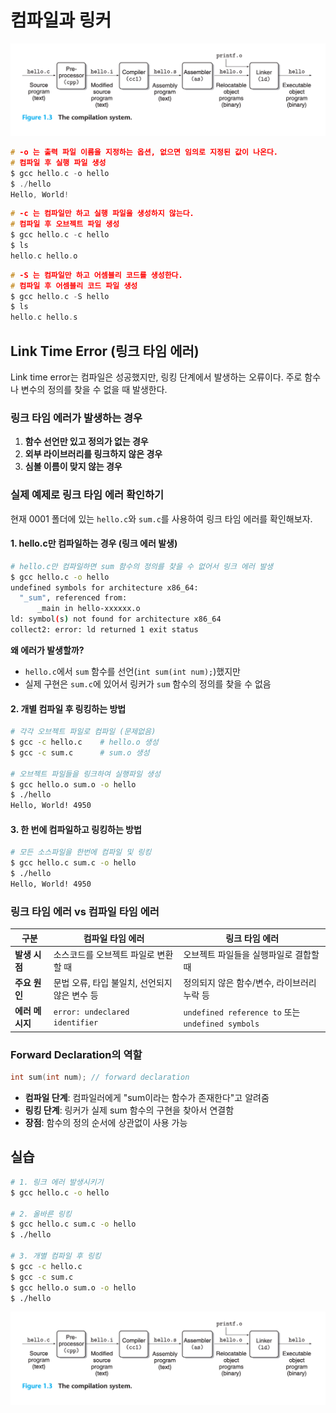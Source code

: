 # 컴파일과 링커

![image-0001-00](docs/attachements/image-0001-00.png)

```c
# -o 는 출력 파일 이름을 지정하는 옵션, 없으면 임의로 지정된 값이 나온다. 
# 컴파일 후 실행 파일 생성
$ gcc hello.c -o hello
$ ./hello
Hello, World!
```

```c
# -c 는 컴파일만 하고 실행 파일을 생성하지 않는다. 
# 컴파일 후 오브젝트 파일 생성
$ gcc hello.c -c hello
$ ls
hello.c hello.o
```

```c
# -S 는 컴파일만 하고 어셈블리 코드를 생성한다. 
# 컴파일 후 어셈블리 코드 파일 생성
$ gcc hello.c -S hello
$ ls
hello.c hello.s
```

## Link Time Error (링크 타임 에러)

Link time error는 컴파일은 성공했지만, 링킹 단계에서 발생하는 오류이다. 주로 함수나 변수의 정의를 찾을 수 없을 때 발생한다.

### 링크 타임 에러가 발생하는 경우

1. **함수 선언만 있고 정의가 없는 경우**
2. **외부 라이브러리를 링크하지 않은 경우**
3. **심볼 이름이 맞지 않는 경우**

### 실제 예제로 링크 타임 에러 확인하기

현재 0001 폴더에 있는 `hello.c`와 `sum.c`를 사용하여 링크 타임 에러를 확인해보자.

#### 1. hello.c만 컴파일하는 경우 (링크 에러 발생)

```bash
# hello.c만 컴파일하면 sum 함수의 정의를 찾을 수 없어서 링크 에러 발생
$ gcc hello.c -o hello
undefined symbols for architecture x86_64:
  "_sum", referenced from:
      _main in hello-xxxxxx.o
ld: symbol(s) not found for architecture x86_64
collect2: error: ld returned 1 exit status
```

**왜 에러가 발생할까?**
- `hello.c`에서 `sum` 함수를 선언(`int sum(int num);`)했지만
- 실제 구현은 `sum.c`에 있어서 링커가 `sum` 함수의 정의를 찾을 수 없음

#### 2. 개별 컴파일 후 링킹하는 방법

```bash
# 각각 오브젝트 파일로 컴파일 (문제없음)
$ gcc -c hello.c    # hello.o 생성
$ gcc -c sum.c      # sum.o 생성

# 오브젝트 파일들을 링크하여 실행파일 생성
$ gcc hello.o sum.o -o hello
$ ./hello
Hello, World! 4950
```

#### 3. 한 번에 컴파일하고 링킹하는 방법

```bash
# 모든 소스파일을 한번에 컴파일 및 링킹
$ gcc hello.c sum.c -o hello
$ ./hello
Hello, World! 4950
```

### 링크 타임 에러 vs 컴파일 타임 에러

| 구분 | 컴파일 타임 에러 | 링크 타임 에러 |
|------|------------------|----------------|
| **발생 시점** | 소스코드를 오브젝트 파일로 변환할 때 | 오브젝트 파일들을 실행파일로 결합할 때 |
| **주요 원인** | 문법 오류, 타입 불일치, 선언되지 않은 변수 등 | 정의되지 않은 함수/변수, 라이브러리 누락 등 |
| **에러 메시지** | `error: undeclared identifier` | `undefined reference to` 또는 `undefined symbols` |

### Forward Declaration의 역할

```c
int sum(int num); // forward declaration
```

- **컴파일 단계**: 컴파일러에게 "sum이라는 함수가 존재한다"고 알려줌
- **링킹 단계**: 링커가 실제 sum 함수의 구현을 찾아서 연결함
- **장점**: 함수의 정의 순서에 상관없이 사용 가능

## 실습 
```bash
# 1. 링크 에러 발생시키기
$ gcc hello.c -o hello

# 2. 올바른 링킹
$ gcc hello.c sum.c -o hello
$ ./hello

# 3. 개별 컴파일 후 링킹
$ gcc -c hello.c
$ gcc -c sum.c  
$ gcc hello.o sum.o -o hello
$ ./hello
```
![image-0001-00](docs/attachements/image-0001-00.png)